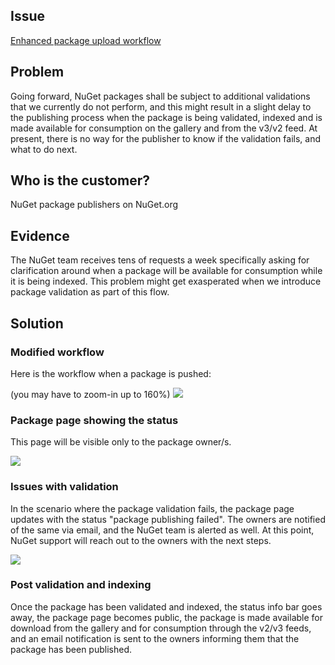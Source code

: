 ## Issue
[Enhanced package upload workflow](https://github.com/NuGet/NuGetGallery/issues/4478)

## Problem
Going forward, NuGet packages shall be subject to additional validations that we currently do not perform, and this might result in a slight delay to the publishing process when the package is being validated, indexed and is made available for consumption on the gallery and from the v3/v2 feed. At present, there is no way for the publisher to know if the validation fails, and what to do next.

## Who is the customer?
NuGet package publishers on NuGet.org

## Evidence
The NuGet team receives tens of requests a week specifically asking for clarification around when a package will be available for consumption while it is being indexed. This problem might get exasperated when we introduce package validation as part of this flow.

## Solution

### Modified workflow
Here is the workflow when a package is pushed:

(you may have to zoom-in up to 160%)
![](https://github.com/NuGet/Home/blob/dev/resources/PackageUploadWorkflow/Package%20Upload%20Workflow.png)

### Package page showing the status
This page will be visible only to the package owner/s.

![](https://github.com/NuGet/Home/blob/dev/resources/PackageUploadWorkflow/package%20status%20page.PNG)

### Issues with validation
In the scenario where the package validation fails, the package page updates with the status "package publishing failed". The owners are notified of the same via email, and the NuGet team is alerted as well. At this point, NuGet support will reach out to the owners with the next steps. 

![](https://github.com/NuGet/Home/blob/dev/resources/PackageUploadWorkflow/package%20status%20page%20val%20fail.PNG)

### Post validation and indexing
Once the package has been validated and indexed, the status info bar goes away, the package page becomes public, the package is made available for download from the gallery and for consumption through the v2/v3 feeds, and an email notification is sent to the owners informing them that the package has been published.